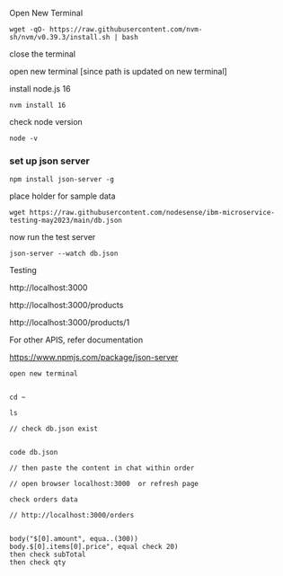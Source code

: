 
Open New Terminal


```
wget -qO- https://raw.githubusercontent.com/nvm-sh/nvm/v0.39.3/install.sh | bash
```

close the terminal

open new terminal [since path is updated on new terminal]

install node.js 16

```
nvm install 16
```

check node version

```
node -v
```

### set up json server

```
npm install json-server -g
```

place holder for sample data

```
wget https://raw.githubusercontent.com/nodesense/ibm-microservice-testing-may2023/main/db.json
```


now run the test server

```
json-server --watch db.json
```

Testing



http://localhost:3000


http://localhost:3000/products



http://localhost:3000/products/1

For other APIS, refer documentation

https://www.npmjs.com/package/json-server



```
open new terminal 


cd ~

ls 

// check db.json exist


code db.json

// then paste the content in chat within order

// open browser localhost:3000  or refresh page 

check orders data 

// http://localhost:3000/orders 


body("$[0].amount", equa..(300))
body.$[0].items[0].price", equal check 20)
then check subTotal 
then check qty
```

